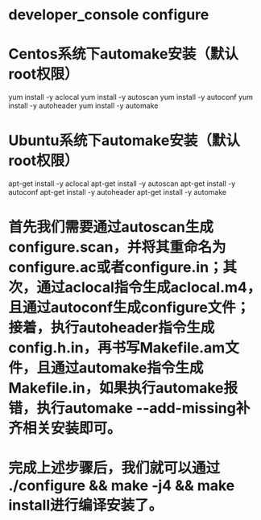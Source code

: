 # developer_console configure
# Centos系统下automake安装（默认root权限）
yum install -y aclocal
yum install -y autoscan
yum install -y autoconf
yum install -y autoheader
yum install -y automake

# Ubuntu系统下automake安装（默认root权限）
apt-get install -y aclocal
apt-get install -y autoscan
apt-get install -y autoconf
apt-get install -y autoheader
apt-get install -y automake

# 首先我们需要通过autoscan生成configure.scan，并将其重命名为configure.ac或者configure.in；其次，通过aclocal指令生成aclocal.m4，且通过autoconf生成configure文件；接着，执行autoheader指令生成config.h.in，再书写Makefile.am文件，且通过automake指令生成Makefile.in，如果执行automake报错，执行automake --add-missing补齐相关安装即可。
# 完成上述步骤后，我们就可以通过 ./configure && make -j4 && make install进行编译安装了。
